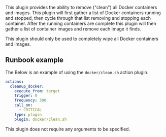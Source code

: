 This plugin provides the ability to remove ("clean") all Docker containers and images. This plugin will first gather a list of Docker containers running and stopped, then cycle through that list removing and stopping each container. After the running containers are complete this plugin will then gather a list of container images and remove each image it finds.

This plugin should only be used to completely wipe all Docker containers and images.

## Runbook example

The Below is an example of using the `docker/clean.sh` action plugin.

```yaml
actions:
  cleanup_docker:
    execute_from: target
    trigger: 0
    frequency: 300
    call_on:
      - CRITICAL
    type: plugin
    plugin: docker/clean.sh
```

This plugin does not require any arguments to be specified.
